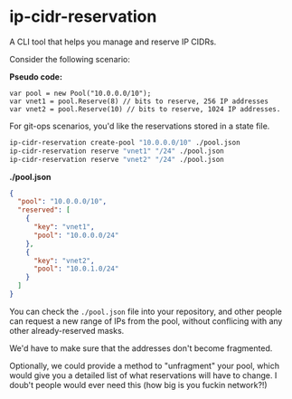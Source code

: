 # ip-cidr-reservation
A CLI tool that helps you manage and reserve IP CIDRs.

Consider the following scenario:

**Pseudo code:**

```
var pool = new Pool("10.0.0.0/10");
var vnet1 = pool.Reserve(8) // bits to reserve, 256 IP addresses
var vnet2 = pool.Reserve(10) // bits to reserve, 1024 IP addresses.
```

For git-ops scenarios, you'd like the reservations stored in a state file.

```bash
ip-cidr-reservation create-pool "10.0.0.0/10" ./pool.json
ip-cidr-reservation reserve "vnet1" "/24" ./pool.json
ip-cidr-reservation reserve "vnet2" "/24" ./pool.json
```

**./pool.json**

```json
{
  "pool": "10.0.0.0/10",
  "reserved": [
    {
      "key": "vnet1",
      "pool": "10.0.0.0/24"
    },
    {
      "key": "vnet2",
      "pool": "10.0.1.0/24"
    }
  ]
}
```

You can check the ```./pool.json``` file into your repository, and other people can request a new range of IPs from the pool, without conflicing with any other already-reserved masks.

We'd have to make sure that the addresses don't become fragmented.

Optionally, we could provide a method to "unfragment" your pool, which would give you a detailed list of what reservations will have to change. I doub't people would ever need this (how big is you fuckin network?!)
